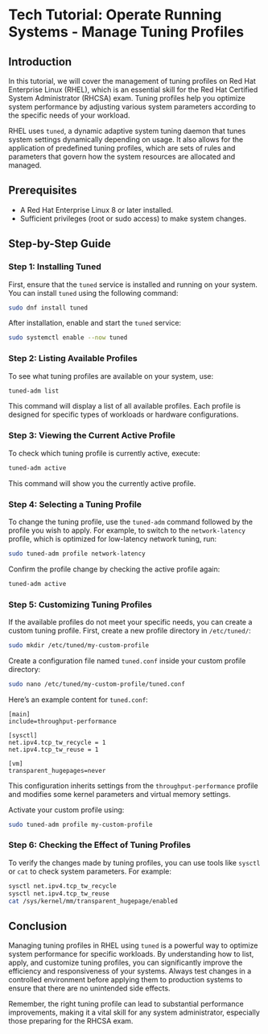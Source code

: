 # Tech Tutorial: Operate Running Systems - Manage Tuning Profiles

## Introduction

In this tutorial, we will cover the management of tuning profiles on Red Hat Enterprise Linux (RHEL), which is an essential skill for the Red Hat Certified System Administrator (RHCSA) exam. Tuning profiles help you optimize system performance by adjusting various system parameters according to the specific needs of your workload.

RHEL uses `tuned`, a dynamic adaptive system tuning daemon that tunes system settings dynamically depending on usage. It also allows for the application of predefined tuning profiles, which are sets of rules and parameters that govern how the system resources are allocated and managed.

## Prerequisites

- A Red Hat Enterprise Linux 8 or later installed.
- Sufficient privileges (root or sudo access) to make system changes.

## Step-by-Step Guide

### Step 1: Installing Tuned

First, ensure that the `tuned` service is installed and running on your system. You can install `tuned` using the following command:

```bash
sudo dnf install tuned
```

After installation, enable and start the `tuned` service:

```bash
sudo systemctl enable --now tuned
```

### Step 2: Listing Available Profiles

To see what tuning profiles are available on your system, use:

```bash
tuned-adm list
```

This command will display a list of all available profiles. Each profile is designed for specific types of workloads or hardware configurations.

### Step 3: Viewing the Current Active Profile

To check which tuning profile is currently active, execute:

```bash
tuned-adm active
```

This command will show you the currently active profile.

### Step 4: Selecting a Tuning Profile

To change the tuning profile, use the `tuned-adm` command followed by the profile you wish to apply. For example, to switch to the `network-latency` profile, which is optimized for low-latency network tuning, run:

```bash
sudo tuned-adm profile network-latency
```

Confirm the profile change by checking the active profile again:

```bash
tuned-adm active
```

### Step 5: Customizing Tuning Profiles

If the available profiles do not meet your specific needs, you can create a custom tuning profile. First, create a new profile directory in `/etc/tuned/`:

```bash
sudo mkdir /etc/tuned/my-custom-profile
```

Create a configuration file named `tuned.conf` inside your custom profile directory:

```bash
sudo nano /etc/tuned/my-custom-profile/tuned.conf
```

Here’s an example content for `tuned.conf`:

```plaintext
[main]
include=throughput-performance

[sysctl]
net.ipv4.tcp_tw_recycle = 1
net.ipv4.tcp_tw_reuse = 1

[vm]
transparent_hugepages=never
```

This configuration inherits settings from the `throughput-performance` profile and modifies some kernel parameters and virtual memory settings.

Activate your custom profile using:

```bash
sudo tuned-adm profile my-custom-profile
```

### Step 6: Checking the Effect of Tuning Profiles

To verify the changes made by tuning profiles, you can use tools like `sysctl` or `cat` to check system parameters. For example:

```bash
sysctl net.ipv4.tcp_tw_recycle
sysctl net.ipv4.tcp_tw_reuse
cat /sys/kernel/mm/transparent_hugepage/enabled
```

## Conclusion

Managing tuning profiles in RHEL using `tuned` is a powerful way to optimize system performance for specific workloads. By understanding how to list, apply, and customize tuning profiles, you can significantly improve the efficiency and responsiveness of your systems. Always test changes in a controlled environment before applying them to production systems to ensure that there are no unintended side effects.

Remember, the right tuning profile can lead to substantial performance improvements, making it a vital skill for any system administrator, especially those preparing for the RHCSA exam.